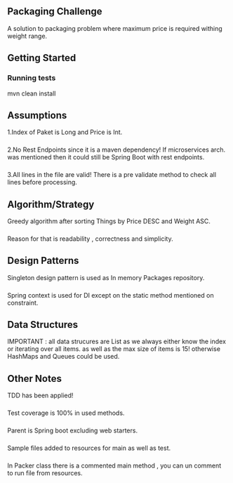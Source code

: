 ## Packaging Challenge
A solution to packaging problem where maximum price is required withing weight range.

## Getting Started
### Running tests
mvn clean install
## Assumptions
1.Index of Paket is Long and Price is Int.
###
2.No Rest Endpoints since it is a maven dependency! If microservices arch. was mentioned then it could still be Spring Boot with rest endpoints. 
###
3.All lines in the file are valid! There is a pre validate method to check all lines before processing.
## Algorithm/Strategy
Greedy algorithm after sorting Things by Price DESC and Weight ASC.
###
Reason for that is readability , correctness and simplicity.
## Design Patterns
Singleton design pattern is used as In memory Packages repository.
###
Spring context is used for DI except on the static method mentioned on constraint.
## Data Structures
IMPORTANT : all data strucures are List as we always either know the index or iterating over all items. 
as well as the max size of items is 15! otherwise HashMaps and Queues could be used.
## Other Notes
TDD has been applied!
###
Test coverage is 100% in used methods.
###
Parent is Spring boot excluding web starters.
###
Sample files added to resources for main as well as test.
###
In Packer class there is a commented main method , you can un comment to run file from resources.
